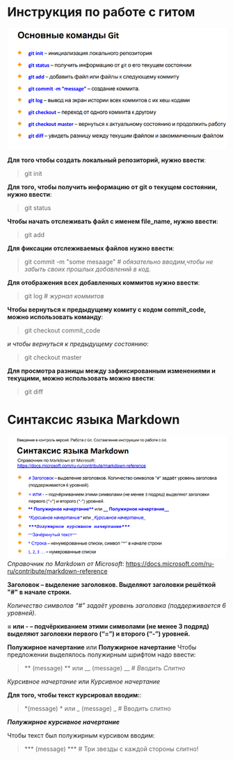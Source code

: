 # Инструкция по работе с гитом
![git commands](git%20%D0%BA%D0%BE%D0%BC%D0%B0%D0%BD%D0%B4%D1%8B.png)

**Для того чтобы создать локальный репозиторий, нужно ввести**:
>git init

**Для того, чтобы получить информацию от git о текущем состоянии, нужно ввести**:
>git status

**Чтобы начать отслеживать файл с именем file_name, нужно ввести**:
>git add

**Для фиксации отслеживаемых файлов нужно ввести**:
>git commit -m "some mesaage" # *обязательно вводим,чтобы не забыть своих прошлых добавлений в код.*

**Для отображения всех добавленных коммитов нужно ввести**:
>git log  # *журнал коммитов*

**Чтобы вернуться к предыдущему комиту с кодом commit_code, можно использовать команду**:
>git checkout commit_code

*и чтобы вернуться к предыдущему состоянию*:
>git checkout master

**Для просмотра разницы между зафиксированным изменениями и текущими, можно использовать можно ввести**:
>git diff
# Синтаксис языка Markdown
![syntax language Markdown](syntax%20language%20Markdown.png)
*Справочник по Markdown от Microsoft*:
https://docs.microsoft.com/ru-ru/contribute/markdown-reference
 
  **Заголовок – выделение заголовков. Выделяют заголовки решёткой "#" в начале строки.**
  
  *Количество символов “#” задаёт уровень заголовка (поддерживается 6 уровней).*

**= или - – подчёркиванием этими символами (не менее 3 подряд) выделяют заголовки
первого (“=”) и второго (“-”) уровней.**

**Полужирное начертание** или  __Полужирное начертание__
Чтобы предложении выделялось полужирным шрифтом надо ввести:
>** (message) ** или __ (message) __ # *Вводить Cлитно*
 
  *Курсивное начертание* или _Курсивное начертание_
  
  **Для того, чтобы текст курсировал вводим:**:
  >  *(message) * или _ (message) _ # Вводить слитно

***Полужирное курсивное начертание***

Чтобы текст был полужирным курсивом вводим: 
>*** (message) *** # Три звезды с каждой стороны слитно!
